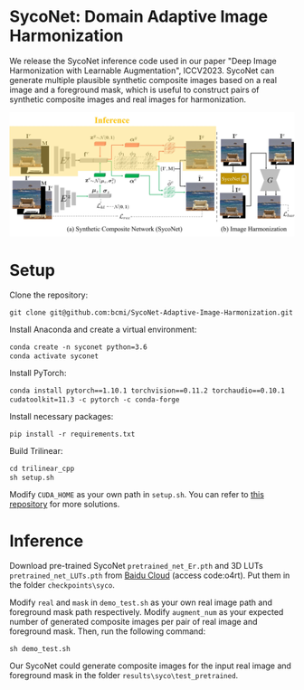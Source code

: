 # SycoNet: Domain Adaptive Image Harmonization

We release the SycoNet inference code used in our paper "Deep Image Harmonization with Learnable Augmentation", ICCV2023. SycoNet can generate multiple plausible synthetic composite images based on a real image and a foreground mask, which is useful to construct pairs of synthetic composite images and real images for harmonization. 

<div align="center">
	<img src="figures/flowchart..jpg" alt="SycoNet" width="800">
</div>

# Setup

Clone the repository:
```
git clone git@github.com:bcmi/SycoNet-Adaptive-Image-Harmonization.git
```
Install Anaconda and create a virtual environment:
```
conda create -n syconet python=3.6
conda activate syconet
```
Install PyTorch:
```
conda install pytorch==1.10.1 torchvision==0.11.2 torchaudio==0.10.1 cudatoolkit=11.3 -c pytorch -c conda-forge
```
Install necessary packages:
```
pip install -r requirements.txt
```
Build Trilinear:
```
cd trilinear_cpp
sh setup.sh
```
Modify `CUDA_HOME` as your own path in `setup.sh`. You can refer to [this repository](https://github.com/HuiZeng/Image-Adaptive-3DLUT) for more solutions.

# Inference

Download pre-trained SycoNet `pretrained_net_Er.pth` and 3D LUTs `pretrained_net_LUTs.pth` from [Baidu Cloud](https://pan.baidu.com/s/1wIWxb37yIVccxB0kM-FnnQ) (access code:o4rt). Put them in the folder `checkpoints\syco`. 

Modify `real` and `mask` in `demo_test.sh` as your own real image path and foreground mask path respectively. Modify  `augment_num` as your expected number of generated composite images per pair of real image and foreground mask. Then, run the following command:
```
sh demo_test.sh
```
Our SycoNet could generate composite images for the input real image and foreground mask in the folder `results\syco\test_pretrained`.

